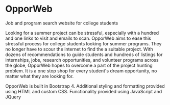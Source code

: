 # OpporWeb
Job and program search website for college students

Looking for a summer project can be stressful, especially with a hundred and one links to visit and emails to scan. OpporWeb aims to ease this stressful process for college students looking for summer programs. They no longer have to scour the internet to find the a suitable project. With dozens of recommendations to guide students and hundreds of listings for internships, jobs, research opportunities, and volunteer programs across the globe, OpporWeb hopes to overcome a part of the project hunting problem. It is a one stop shop for every student's dream opportunity, no matter what they are looking for. 

OpporWeb is built in Bootstrap 4. 
Additional styling and formatting provided using HTML and custom CSS. 
Functionality provided using JavaScript and JQuery
